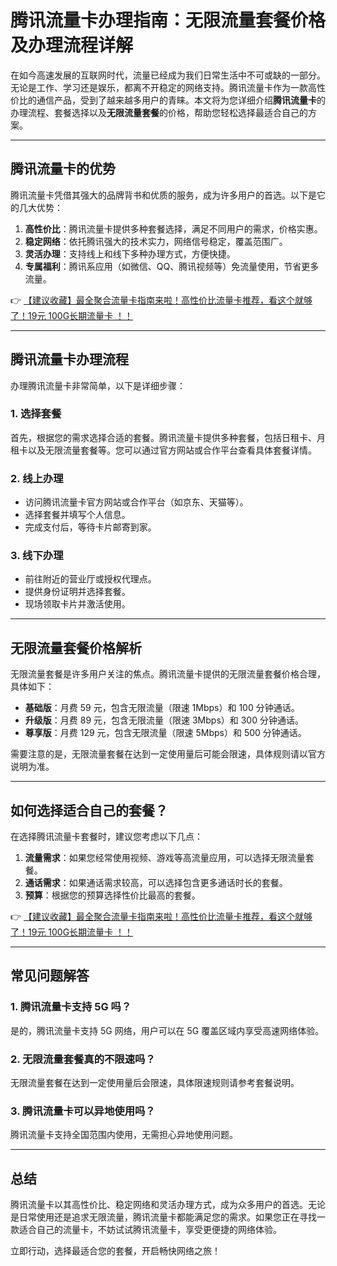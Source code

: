 # 腾讯流量卡办理指南：无限流量套餐价格及办理流程详解

在如今高速发展的互联网时代，流量已经成为我们日常生活中不可或缺的一部分。无论是工作、学习还是娱乐，都离不开稳定的网络支持。腾讯流量卡作为一款高性价比的通信产品，受到了越来越多用户的青睐。本文将为您详细介绍**腾讯流量卡**的办理流程、套餐选择以及**无限流量套餐**的价格，帮助您轻松选择最适合自己的方案。

---

## 腾讯流量卡的优势

腾讯流量卡凭借其强大的品牌背书和优质的服务，成为许多用户的首选。以下是它的几大优势：

1. **高性价比**：腾讯流量卡提供多种套餐选择，满足不同用户的需求，价格实惠。
2. **稳定网络**：依托腾讯强大的技术实力，网络信号稳定，覆盖范围广。
3. **灵活办理**：支持线上和线下多种办理方式，方便快捷。
4. **专属福利**：腾讯系应用（如微信、QQ、腾讯视频等）免流量使用，节省更多流量。

👉 [【建议收藏】最全聚合流量卡指南来啦！高性价比流量卡推荐，看这个就够了！19元 100G长期流量卡 ！！](https://bit.ly/Liuliangka)

---

## 腾讯流量卡办理流程

办理腾讯流量卡非常简单，以下是详细步骤：

### 1. 选择套餐
首先，根据您的需求选择合适的套餐。腾讯流量卡提供多种套餐，包括日租卡、月租卡以及无限流量套餐等。您可以通过官方网站或合作平台查看具体套餐详情。

### 2. 线上办理
- 访问腾讯流量卡官方网站或合作平台（如京东、天猫等）。
- 选择套餐并填写个人信息。
- 完成支付后，等待卡片邮寄到家。

### 3. 线下办理
- 前往附近的营业厅或授权代理点。
- 提供身份证明并选择套餐。
- 现场领取卡片并激活使用。

---

## 无限流量套餐价格解析

无限流量套餐是许多用户关注的焦点。腾讯流量卡提供的无限流量套餐价格合理，具体如下：

- **基础版**：月费 59 元，包含无限流量（限速 1Mbps）和 100 分钟通话。
- **升级版**：月费 89 元，包含无限流量（限速 3Mbps）和 300 分钟通话。
- **尊享版**：月费 129 元，包含无限流量（限速 5Mbps）和 500 分钟通话。

需要注意的是，无限流量套餐在达到一定使用量后可能会限速，具体规则请以官方说明为准。

---

## 如何选择适合自己的套餐？

在选择腾讯流量卡套餐时，建议您考虑以下几点：

1. **流量需求**：如果您经常使用视频、游戏等高流量应用，可以选择无限流量套餐。
2. **通话需求**：如果通话需求较高，可以选择包含更多通话时长的套餐。
3. **预算**：根据您的预算选择性价比最高的套餐。

👉 [【建议收藏】最全聚合流量卡指南来啦！高性价比流量卡推荐，看这个就够了！19元 100G长期流量卡 ！！](https://bit.ly/Liuliangka)

---

## 常见问题解答

### 1. 腾讯流量卡支持 5G 吗？
是的，腾讯流量卡支持 5G 网络，用户可以在 5G 覆盖区域内享受高速网络体验。

### 2. 无限流量套餐真的不限速吗？
无限流量套餐在达到一定使用量后会限速，具体限速规则请参考套餐说明。

### 3. 腾讯流量卡可以异地使用吗？
腾讯流量卡支持全国范围内使用，无需担心异地使用问题。

---

## 总结

腾讯流量卡以其高性价比、稳定网络和灵活办理方式，成为众多用户的首选。无论是日常使用还是追求无限流量，腾讯流量卡都能满足您的需求。如果您正在寻找一款适合自己的流量卡，不妨试试腾讯流量卡，享受更便捷的网络体验。

立即行动，选择最适合您的套餐，开启畅快网络之旅！